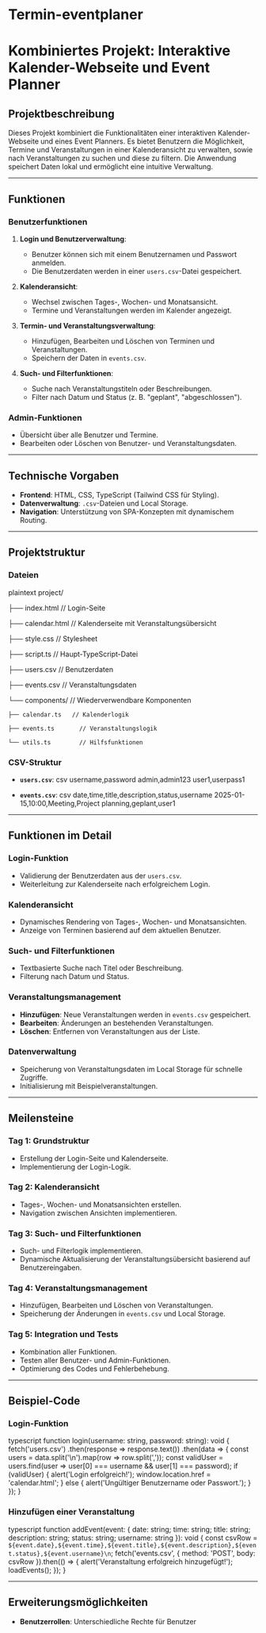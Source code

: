 # Termin-eventplaner

# Kombiniertes Projekt: Interaktive Kalender-Webseite und Event Planner

## Projektbeschreibung
Dieses Projekt kombiniert die Funktionalitäten einer interaktiven Kalender-Webseite und eines Event Planners. Es bietet Benutzern die Möglichkeit, Termine und Veranstaltungen in einer Kalenderansicht zu verwalten, sowie nach Veranstaltungen zu suchen und diese zu filtern. Die Anwendung speichert Daten lokal und ermöglicht eine intuitive Verwaltung.

---

## Funktionen

### Benutzerfunktionen
1. **Login und Benutzerverwaltung**:
   - Benutzer können sich mit einem Benutzernamen und Passwort anmelden.
   - Die Benutzerdaten werden in einer `users.csv`-Datei gespeichert.

2. **Kalenderansicht**:
   - Wechsel zwischen Tages-, Wochen- und Monatsansicht.
   - Termine und Veranstaltungen werden im Kalender angezeigt.

3. **Termin- und Veranstaltungsverwaltung**:
   - Hinzufügen, Bearbeiten und Löschen von Terminen und Veranstaltungen.
   - Speichern der Daten in `events.csv`.

4. **Such- und Filterfunktionen**:
   - Suche nach Veranstaltungstiteln oder Beschreibungen.
   - Filter nach Datum und Status (z. B. "geplant", "abgeschlossen").

### Admin-Funktionen
- Übersicht über alle Benutzer und Termine.
- Bearbeiten oder Löschen von Benutzer- und Veranstaltungsdaten.

---

## Technische Vorgaben
- **Frontend**: HTML, CSS, TypeScript (Tailwind CSS für Styling).
- **Datenverwaltung**: `.csv`-Dateien und Local Storage.
- **Navigation**: Unterstützung von SPA-Konzepten mit dynamischem Routing.

---

## Projektstruktur

### Dateien
plaintext
project/

├── index.html        // Login-Seite

├── calendar.html       // Kalenderseite mit Veranstaltungsübersicht

├── style.css          // Stylesheet

├── script.ts          // Haupt-TypeScript-Datei

├── users.csv           // Benutzerdaten

├── events.csv        // Veranstaltungsdaten

└── components/       // Wiederverwendbare Komponenten

    ├── calendar.ts   // Kalenderlogik

    ├── events.ts       // Veranstaltungslogik

    └── utils.ts        // Hilfsfunktionen


### CSV-Struktur
- **`users.csv`**:
csv
  username,password
  admin,admin123
  user1,userpass1
  
- **`events.csv`**:
csv
  date,time,title,description,status,username
  2025-01-15,10:00,Meeting,Project planning,geplant,user1
  

---

## Funktionen im Detail

### **Login-Funktion**
- Validierung der Benutzerdaten aus der `users.csv`.
- Weiterleitung zur Kalenderseite nach erfolgreichem Login.

### **Kalenderansicht**
- Dynamisches Rendering von Tages-, Wochen- und Monatsansichten.
- Anzeige von Terminen basierend auf dem aktuellen Benutzer.

### **Such- und Filterfunktionen**
- Textbasierte Suche nach Titel oder Beschreibung.
- Filterung nach Datum und Status.

### **Veranstaltungsmanagement**
- **Hinzufügen**: Neue Veranstaltungen werden in `events.csv` gespeichert.
- **Bearbeiten**: Änderungen an bestehenden Veranstaltungen.
- **Löschen**: Entfernen von Veranstaltungen aus der Liste.

### **Datenverwaltung**
- Speicherung von Veranstaltungsdaten im Local Storage für schnelle Zugriffe.
- Initialisierung mit Beispielveranstaltungen.

---

## Meilensteine

### **Tag 1: Grundstruktur**
- Erstellung der Login-Seite und Kalenderseite.
- Implementierung der Login-Logik.

### **Tag 2: Kalenderansicht**
- Tages-, Wochen- und Monatsansichten erstellen.
- Navigation zwischen Ansichten implementieren.

### **Tag 3: Such- und Filterfunktionen**
- Such- und Filterlogik implementieren.
- Dynamische Aktualisierung der Veranstaltungsübersicht basierend auf Benutzereingaben.

### **Tag 4: Veranstaltungsmanagement**
- Hinzufügen, Bearbeiten und Löschen von Veranstaltungen.
- Speicherung der Änderungen in `events.csv` und Local Storage.

### **Tag 5: Integration und Tests**
- Kombination aller Funktionen.
- Testen aller Benutzer- und Admin-Funktionen.
- Optimierung des Codes und Fehlerbehebung.

---

## Beispiel-Code

### Login-Funktion
typescript
function login(username: string, password: string): void {
    fetch('users.csv')
        .then(response => response.text())
        .then(data => {
            const users = data.split('\n').map(row => row.split(','));
            const validUser = users.find(user => user[0] === username && user[1] === password);
            if (validUser) {
                alert('Login erfolgreich!');
                window.location.href = 'calendar.html';
            } else {
                alert('Ungültiger Benutzername oder Passwort.');
            }
        });
}

### Hinzufügen einer Veranstaltung
typescript
function addEvent(event: { date: string; time: string; title: string; description: string; status: string; username: string }): void {
    const csvRow = `${event.date},${event.time},${event.title},${event.description},${event.status},${event.username}\n`;
    fetch('events.csv', {
        method: 'POST',
        body: csvRow
    }).then(() => {
        alert('Veranstaltung erfolgreich hinzugefügt!');
        loadEvents();
    });
}

---

## Erweiterungsmöglichkeiten
- **Benutzerrollen**: Unterschiedliche Rechte für Benutzer 
